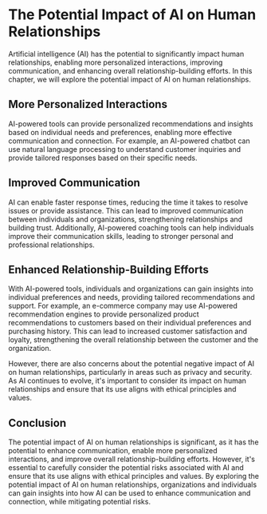 The Potential Impact of AI on Human Relationships
====================================================================================================================

Artificial intelligence (AI) has the potential to significantly impact human relationships, enabling more personalized interactions, improving communication, and enhancing overall relationship-building efforts. In this chapter, we will explore the potential impact of AI on human relationships.

More Personalized Interactions
------------------------------

AI-powered tools can provide personalized recommendations and insights based on individual needs and preferences, enabling more effective communication and connection. For example, an AI-powered chatbot can use natural language processing to understand customer inquiries and provide tailored responses based on their specific needs.

Improved Communication
----------------------

AI can enable faster response times, reducing the time it takes to resolve issues or provide assistance. This can lead to improved communication between individuals and organizations, strengthening relationships and building trust. Additionally, AI-powered coaching tools can help individuals improve their communication skills, leading to stronger personal and professional relationships.

Enhanced Relationship-Building Efforts
--------------------------------------

With AI-powered tools, individuals and organizations can gain insights into individual preferences and needs, providing tailored recommendations and support. For example, an e-commerce company may use AI-powered recommendation engines to provide personalized product recommendations to customers based on their individual preferences and purchasing history. This can lead to increased customer satisfaction and loyalty, strengthening the overall relationship between the customer and the organization.

However, there are also concerns about the potential negative impact of AI on human relationships, particularly in areas such as privacy and security. As AI continues to evolve, it's important to consider its impact on human relationships and ensure that its use aligns with ethical principles and values.

Conclusion
----------

The potential impact of AI on human relationships is significant, as it has the potential to enhance communication, enable more personalized interactions, and improve overall relationship-building efforts. However, it's essential to carefully consider the potential risks associated with AI and ensure that its use aligns with ethical principles and values. By exploring the potential impact of AI on human relationships, organizations and individuals can gain insights into how AI can be used to enhance communication and connection, while mitigating potential risks.
